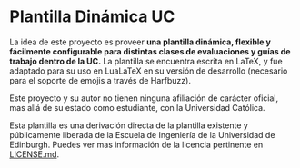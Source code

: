 # Plantilla Dinámica UC
La idea de este proyecto es proveer **una plantilla dinámica, flexible y fácilmente configurable para distintas clases de evaluaciones y guías de trabajo dentro de la UC.** La plantilla se encuentra escrita en LaTeX, y fue adaptado para su uso en LuaLaTeX en su versión de desarrollo (necesario para el soporte de emojis a través de Harfbuzz).

Este proyecto y su autor no tienen ninguna afiliación de carácter oficial, mas allá de su estado como estudiante, con la Universidad Católica.

Esta plantilla es una derivación directa de la plantilla existente y públicamente liberada de la Escuela de Ingeniería de la Universidad de Edinburgh. Puedes ver mas información de la licencia pertinente en [LICENSE.md](LICENSE.md).
